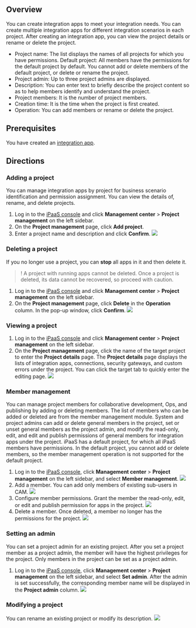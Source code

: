 ## Overview

You can create integration apps to meet your integration needs. You can create multiple integration apps for different integration scenarios in each project.
After creating an integration app, you can view the project details or rename or delete the project.

- Project name: The list displays the names of all projects for which you have permissions.
  Default project: All members have the permissions for the default project by default. You cannot add or delete members of the default project, or delete or rename the project.
- Project admin: Up to three project admins are displayed.
- Description: You can enter text to briefly describe the project content so as to help members identify and understand the project.
- Project members: It is the number of project members.
- Creation time: It is the time when the project is first created.
- Operation: You can add members or rename or delete the project.

## Prerequisites
You have created an [integration app](https://www.tencentcloud.com/document/product/1165/51583).


## Directions

### Adding a project
You can manage integration apps by project for business scenario identification and permission assignment. You can view the details of, rename, and delete projects.
1. Log in to the [iPaaS console](https://ipaas.tencentcloud.com/login) and click **Management center** > **Project management** on the left sidebar.
2. On the **Project management** page, click **Add project**.
3. Enter a project name and description and click **Confirm**.
![](https://qcloudimg.tencent-cloud.cn/raw/dbdb509abf16982c8aa40396891fb040.png)

### Deleting a project
If you no longer use a project, you can **stop** all apps in it and then delete it.
>! A project with running apps cannot be deleted. Once a project is deleted, its data cannot be recovered, so proceed with caution.  
>
1. Log in to the [iPaaS console](https://ipaas.tencentcloud.com/login) and click **Management center** > **Project management** on the left sidebar.
2. On the **Project management** page, click **Delete** in the **Operation** column. In the pop-up window, click **Confirm**.
![](https://qcloudimg.tencent-cloud.cn/raw/9b3953f84bc8af8bbb50f17832b0b4fe.png)


### Viewing a project
1. Log in to the [iPaaS console](https://ipaas.tencentcloud.com/login) and click **Management center** > **Project management** on the left sidebar.
2. On the **Project management** page, click the name of the target project to enter the **Project details** page.
The **Project details** page displays the lists of integration apps, connections, security gateways, and custom errors under the project. You can click the target tab to quickly enter the editing page.
![](https://qcloudimg.tencent-cloud.cn/raw/8bea3d5ea9c90e403a1443b09df161ad.png)

### Member management
You can manage project members for collaborative development, Ops, and publishing by adding or deleting members. The list of members who can be added or deleted are from the member management module.
System and project admins can add or delete general members in the project, set or unset general members as the project admin, and modify the read-only, edit, and edit and publish permissions of general members for integration apps under the project.
iPaaS has a default project, for which all iPaaS members have permissions. In the default project, you cannot add or delete members, so the member management operation is not supported for the default project.
1. Log in to the [iPaaS console](https://ipaas.tencentcloud.com/login), click **Management center** > **Project management** on the left sidebar, and select **Member management**.
![](https://qcloudimg.tencent-cloud.cn/raw/dfe234a1ec64430a66fef147b39755f8.png)
2. Add a member.
You can add only members of existing sub-users in CAM.
![](https://qcloudimg.tencent-cloud.cn/raw/3f8408ef6c41e5d2e066c87086b57c47.png)
3. Configure member permissions.
Grant the member the read-only, edit, or edit and publish permission for apps in the project.
![](https://qcloudimg.tencent-cloud.cn/raw/5230de445ca2d8596e346308ba5d8135.png)
4. Delete a member.
Once deleted, a member no longer has the permissions for the project.
![](https://qcloudimg.tencent-cloud.cn/raw/b79a50ff7ca971011902a7ec0e19b4b4.png)

### Setting an admin
You can set a project admin for an existing project. After you set a project member as a project admin, the member will have the highest privileges for the project. Only members in the project can be set as a project admin.
1. Log in to the [iPaaS console](https://ipaas.tencentcloud.com/login), click **Management center** > **Project management** on the left sidebar, and select **Set admin**. After the admin is set successfully, the corresponding member name will be displayed in the **Project admin** column.
![](https://qcloudimg.tencent-cloud.cn/raw/03487478994db7c8e591b65ade663454.png)

### Modifying a project
You can rename an existing project or modify its description.
![](https://qcloudimg.tencent-cloud.cn/raw/55f5c3a1d6ed558bd0b70020db15d476.png)
